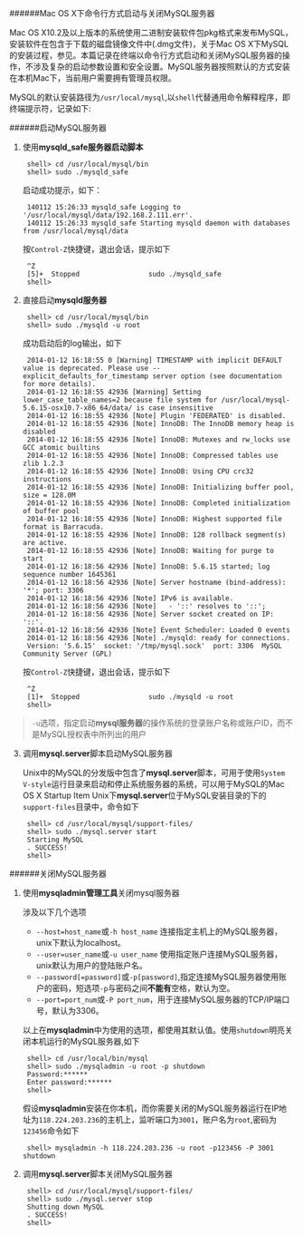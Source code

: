 ######Mac OS X下命令行方式启动与关闭MySQL服务器

Mac OS X10.2及以上版本的系统使用二进制安装软件包pkg格式来发布MySQL，安装软件在包含于下载的磁盘镜像文件中(.dmg文件)，关于Mac OS X下MySQL的安装过程，参见。本篇记录在终端以命令行方式启动和关闭MySQL服务器的操作，不涉及复杂的启动参数设置和安全设置。MySQL服务器按照默认的方式安装在本机Mac下，当前用户需要拥有管理员权限。

MySQL的默认安装路径为`/usr/local/mysql`,以`shell`代替通用命令解释程序，即终端提示符，记录如下:

######启动MySQL服务器

1. 使用**mysqld_safe服务器启动脚本**
	
		shell> cd /usr/local/mysql/bin
		shell> sudo ./mysqld_safe
		
	启动成功提示，如下：
	
		140112 15:26:33 mysqld_safe Logging to '/usr/local/mysql/data/192.168.2.111.err'.
		140112 15:26:33 mysqld_safe Starting mysqld daemon with databases from /usr/local/mysql/data
		
	按`Control-Z`快捷键，退出会话，提示如下
	
		^Z
		[5]+  Stopped                 sudo ./mysqld_safe
		shell>
		
2. 直接启动**mysqld服务器**


		shell> cd /usr/local/mysql/bin
		shell> sudo ./mysqld -u root

	成功启动后的log输出，如下

		2014-01-12 16:18:55 0 [Warning] TIMESTAMP with implicit DEFAULT value is deprecated. Please use --		explicit_defaults_for_timestamp server option (see documentation for more details).
		2014-01-12 16:18:55 42936 [Warning] Setting lower_case_table_names=2 because file system for /usr/local/mysql-5.6.15-osx10.7-x86_64/data/ is case insensitive
		2014-01-12 16:18:55 42936 [Note] Plugin 'FEDERATED' is disabled.
		2014-01-12 16:18:55 42936 [Note] InnoDB: The InnoDB memory heap is disabled
		2014-01-12 16:18:55 42936 [Note] InnoDB: Mutexes and rw_locks use GCC atomic builtins
		2014-01-12 16:18:55 42936 [Note] InnoDB: Compressed tables use zlib 1.2.3
		2014-01-12 16:18:55 42936 [Note] InnoDB: Using CPU crc32 instructions
		2014-01-12 16:18:55 42936 [Note] InnoDB: Initializing buffer pool, size = 128.0M
		2014-01-12 16:18:55 42936 [Note] InnoDB: Completed initialization of buffer pool
		2014-01-12 16:18:55 42936 [Note] InnoDB: Highest supported file format is Barracuda.
		2014-01-12 16:18:55 42936 [Note] InnoDB: 128 rollback segment(s) are active.
		2014-01-12 16:18:55 42936 [Note] InnoDB: Waiting for purge to start
		2014-01-12 16:18:56 42936 [Note] InnoDB: 5.6.15 started; log sequence number 1645361
		2014-01-12 16:18:56 42936 [Note] Server hostname (bind-address): '*'; port: 3306
		2014-01-12 16:18:56 42936 [Note] IPv6 is available.
		2014-01-12 16:18:56 42936 [Note]   - '::' resolves to '::';
		2014-01-12 16:18:56 42936 [Note] Server socket created on IP: '::'.
		2014-01-12 16:18:56 42936 [Note] Event Scheduler: Loaded 0 events
		2014-01-12 16:18:56 42936 [Note] ./mysqld: ready for connections.
		Version: '5.6.15'  socket: '/tmp/mysql.sock'  port: 3306  MySQL Community Server (GPL)
	
	按`Control-Z`快捷键，退出会话，提示如下
	
		^Z
		[1]+  Stopped                 sudo ./mysqld -u root
		shell>

>	`-u`选项，指定启动**mysql服务器**的操作系统的登录账户名称或账户ID，而不是MySQL授权表中所列出的用户

3. 调用**mysql.server**脚本启动MySQL服务器

	Unix中的MySQL的分发版中包含了**mysql.server**脚本，可用于使用`System V-style`运行目录来启动和停止系统服务器的系统，可以用于MySQL的Mac OS X Startup Item
Unix下**mysql.server**位于MySQL安装目录的下的`support-files`目录中，命令如下

		shell> cd /usr/local/mysql/support-files/
		shell> sudo ./mysql.server start
		Starting MySQL
		. SUCCESS! 
		shell> 

######关闭MySQL服务器

1. 使用**mysqladmin管理工具**关闭mysql服务器
	
	涉及以下几个选项
	
	
	+  `--host=host_name`或`-h host_name` 连接指定主机上的MySQL服务器，unix下默认为localhost。
	+  `--user=user_name`或`-u user_name` 使用指定账户连接MySQL服务器，unix默认为用户的登陆账户名。
	+  `--password[=password]`或`-p[password]`,指定连接MySQL服务器使用账户的密码，短选项`-p`与密码之间**不能有**空格，默认为空。
	+  `--port=port_num`或`-P port_num`，用于连接MySQL服务器的TCP/IP端口号，默认为3306。
	
	
	
	以上在**mysqladmin**中为使用的选项，都使用其默认值。使用`shutdown`明亮关闭本机运行的MySQL服务器,如下
	
		shell> cd /usr/local/bin/mysql
		shell> sudo ./mysqladmin -u root -p shutdown
		Password:******
		Enter password:******
		shell> 
		
	假设**mysqladmin**安装在你本机，而你需要关闭的MySQL服务器运行在IP地址为`118.224.203.236`的主机上，监听端口为`3001`，账户名为`root`,密码为`123456`命令如下

		shell> mysqladmin -h 118.224.203.236 -u root -p123456 -P 3001 shutdown
		
2. 调用**mysql.server**脚本关闭MySQL服务器

		shell> cd /usr/local/mysql/support-files/
		shell> sudo ./mysql.server stop
		Shutting down MySQL
		. SUCCESS!  
		shell> 
